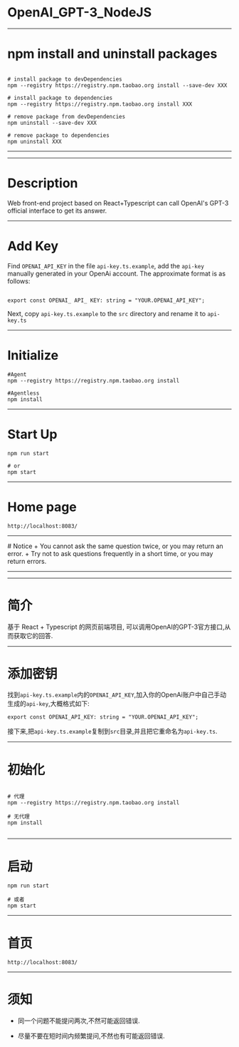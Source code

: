 # OpenAI_GPT-3_NodeJS

<hr>

# npm install and uninstall packages

```

# install package to devDependencies
npm --registry https://registry.npm.taobao.org install --save-dev XXX

# install package to dependencies
npm --registry https://registry.npm.taobao.org install XXX

# remove package from devDependencies
npm uninstall --save-dev XXX

# remove package to dependencies
npm uninstall XXX

```

<hr>
<hr>


# Description
Web front-end project based on React+Typescript can call OpenAI's GPT-3 official interface to get its answer.

<hr>


# Add Key

Find `OPENAI_API_KEY` in the file `api-key.ts.example`, add the `api-key` manually generated in your OpenAi account. The approximate format is as follows:

```

export const OPENAI_ API_ KEY: string = "YOUR.OPENAI_API_KEY";

```

Next, copy `api-key.ts.example` to the `src` directory and rename it to `api-key.ts`

<hr>


# Initialize
```
#Agent
npm --registry https://registry.npm.taobao.org install

#Agentless
npm install

```
<hr>


# Start Up

```
npm run start

# or
npm start
```

<hr>

# Home page
```
http://localhost:8083/
```
<hr>
# Notice
+ You cannot ask the same question twice, or you may return an error.
+ Try not to ask questions frequently in a short time, or you may return errors.

<hr>
<hr>

# 简介

基于 React + Typescript 的网页前端项目, 可以调用OpenAI的GPT-3官方接口,从而获取它的回答.


<hr>

# 添加密钥

找到`api-key.ts.example`内的`OPENAI_API_KEY`,加入你的OpenAi账户中自己手动生成的`api-key`,大概格式如下:

```
export const OPENAI_API_KEY: string = "YOUR.OPENAI_API_KEY";
```

接下来,把`api-key.ts.example`复制到`src`目录,并且把它重命名为`api-key.ts`.


<hr>


# 初始化

```

# 代理
npm --registry https://registry.npm.taobao.org install

# 无代理
npm install


```

<hr>


# 启动

```
npm run start

# 或者
npm start
```

<hr>

# 首页

```
http://localhost:8083/
```

<hr>

# 须知

+ 同一个问题不能提问两次,不然可能返回错误.

+ 尽量不要在短时间内频繁提问,不然也有可能返回错误.
